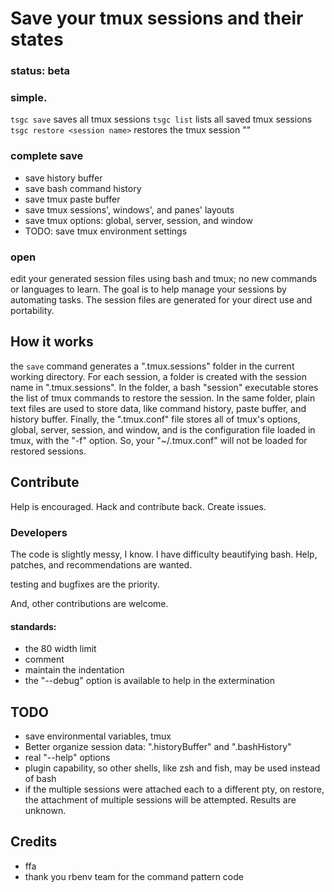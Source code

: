 # Save your tmux sessions and their states

### status: beta

### simple.
  `tsgc save`    saves all tmux sessions
  `tsgc list`    lists all saved tmux sessions
  `tsgc restore <session name>`    restores the tmux session "<session name>"

### complete save
  * save history buffer
  * save bash command history
  * save tmux paste buffer
  * save tmux sessions', windows', and panes' layouts
  * save tmux options: global, server, session, and window
  * TODO: save tmux environment settings

### open
  edit your generated session files using bash and tmux; no new commands or
  languages to learn. The goal is to help manage your sessions by automating
  tasks. The session files are generated for your direct use and portability.


## How it works

  the `save` command generates a ".tmux.sessions" folder in the current working
  directory. For each session, a folder is created with the session name in 
  ".tmux.sessions". In the folder, a bash "session" executable stores the list
  of tmux commands to restore the session. In the same folder, plain text files
  are used to store data, like command history, paste buffer, and history
  buffer. Finally, the ".tmux.conf" file stores all of tmux's options, global, 
  server, session, and window, and is the configuration file loaded in tmux, 
  with the "-f" option. So, your "~/.tmux.conf" will not be loaded for restored
  sessions.


## Contribute

  Help is encouraged. Hack and contribute back. Create issues.

### Developers

  The code is slightly messy, I know. I have difficulty beautifying bash. Help,
  patches, and recommendations are wanted.

  testing and bugfixes are the priority.

  And, other contributions are welcome.

  #### standards: ####
  * the 80 width limit
  * comment
  * maintain the indentation
  * the "--debug" option is available to help in the extermination


## TODO

  * save environmental variables, tmux
  * Better organize session data: ".historyBuffer" and ".bashHistory"
  * real "--help" options
  * plugin capability, so other shells, like zsh and fish, may be used instead
    of bash
  * if the multiple sessions were attached each to a different pty, on restore,
    the attachment of multiple sessions will be attempted. Results are unknown.


## Credits

  * ffa
  * thank you rbenv team for the command pattern code
